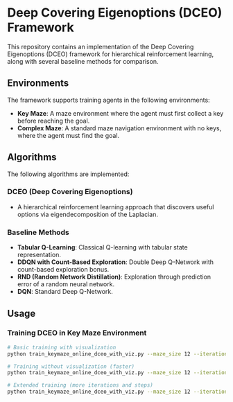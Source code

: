 # Deep Covering Eigenoptions (DCEO) Framework

This repository contains an implementation of the Deep Covering Eigenoptions (DCEO) framework for hierarchical reinforcement learning, along with several baseline methods for comparison.

## Environments

The framework supports training agents in the following environments:

- **Key Maze**: A maze environment where the agent must first collect a key before reaching the goal.
- **Complex Maze**: A standard maze navigation environment with no keys, where the agent must find the goal.

## Algorithms

The following algorithms are implemented:

### DCEO (Deep Covering Eigenoptions)
- A hierarchical reinforcement learning approach that discovers useful options via eigendecomposition of the Laplacian.

### Baseline Methods
- **Tabular Q-Learning**: Classical Q-learning with tabular state representation.
- **DDQN with Count-Based Exploration**: Double Deep Q-Network with count-based exploration bonus.
- **RND (Random Network Distillation)**: Exploration through prediction error of a random neural network.
- **DQN**: Standard Deep Q-Network.

## Usage

### Training DCEO in Key Maze Environment

```bash
# Basic training with visualization
python train_keymaze_online_dceo_with_viz.py --maze_size 12 --iterations 2 --steps 500 --seed 44 --render --fixed_layout

# Training without visualization (faster)
python train_keymaze_online_dceo_with_viz.py --maze_size 12 --iterations 2 --steps 500 --seed 44 --fixed_layout

# Extended training (more iterations and steps)
python train_keymaze_online_dceo_with_viz.py --maze_size 12 --iterations 40 --steps 5000 --seed 44 --fixed_layout